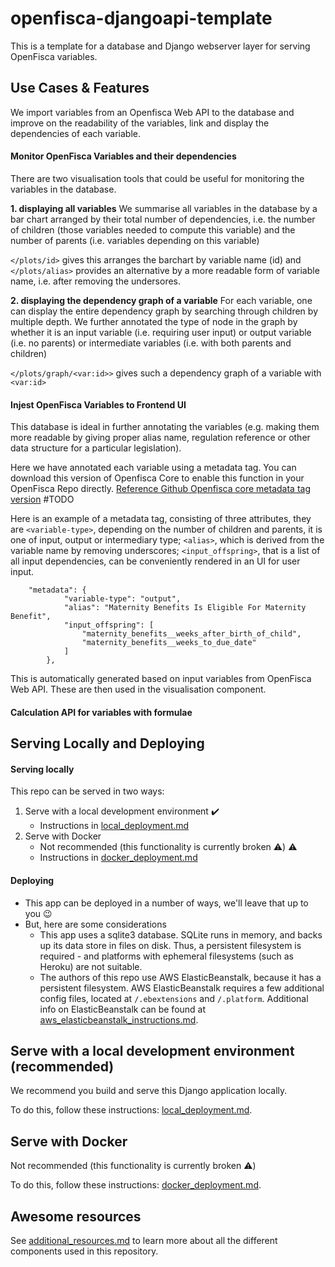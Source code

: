 # openfisca-djangoapi-template

This is a template for a database and Django webserver layer for serving OpenFisca variables.


## Use Cases & Features
We import variables from an Openfisca Web API to the database and improve on the readability of the variables, link and display the dependencies of each variable. 



#### Monitor OpenFisca Variables and their dependencies
There are two visualisation tools that could be useful for monitoring the variables in the database.

**1. displaying all variables**
We summarise all variables in the database by a bar chart arranged by their total number of dependencies, i.e. the number of children (those variables needed to compute this variable) and the number of parents (i.e. variables depending on this variable)

   `</plots/id>` gives this arranges the barchart by variable name (id) and 
   `</plots/alias>` provides an alternative by a more readable form of variable name, i.e. after removing the undersores.

**2. displaying the dependency graph of a variable**
For each variable, one can display the entire dependency graph by searching through children by multiple depth. We further annotated the type of node in the graph by whether it is an input variable (i.e. requiring user input) or output variable (i.e. no parents) or intermediate variables (i.e. with both parents and children)
    
 `</plots/graph/<var:id>>` gives such a dependency graph of a variable with `<var:id>`




#### Injest OpenFisca Variables to Frontend UI

This database is ideal in further annotating the variables (e.g. making them more readable by giving proper alias name, regulation reference or other data structure for a particular legislation).

Here we have annotated each variable using a metadata tag.  You can download this version of Openfisca Core to enable this function in your OpenFisca Repo directly. [Reference Github Openfisca core metadata tag version](http://github.com/..) #TODO


Here is an example of a metadata tag, consisting of three attributes, they are `<variable-type>`, depending on the number of children and parents, it is one of input, output or intermediary type;  `<alias>`, which is derived from the variable name by removing underscores; `<input_offspring>`, that is a list of all input dependencies, can be conveniently rendered in an UI for user input. 

```
    "metadata": {
            "variable-type": "output",
            "alias": "Maternity Benefits Is Eligible For Maternity Benefit",
            "input_offspring": [
                "maternity_benefits__weeks_after_birth_of_child",
                "maternity_benefits__weeks_to_due_date"
            ]
        },
```
This is automatically generated based on input variables from OpenFisca Web API. These are then used in the visualisation component. 



#### Calculation API for variables with formulae




## Serving Locally and Deploying

#### Serving locally
This repo can be served in two ways:
1) Serve with a local development environment :heavy_check_mark:
   - Instructions in [local_deployment.md](docs/local_deployment.md)
2) Serve with Docker
   - Not recommended (this functionality is currently broken :warning:) :warning:
   - Instructions in [docker_deployment.md](docs/docker_deployment.md) 


#### Deploying
- This app can be deployed in a number of ways, we'll leave that up to you :wink:
- But, here are some considerations
   - This app uses a sqlite3 database. SQLite runs in memory, and backs up its data store in files on disk. Thus, a persistent filesystem is required - and platforms with ephemeral filesystems (such as Heroku) are not suitable.
   - The authors of this repo use AWS ElasticBeanstalk, because it has a persistent filesystem. AWS ElasticBeanstalk requires a few additional config files, located at `/.ebextensions` and `/.platform`. Additional info on ElasticBeanstalk can be found at [aws_elasticbeanstalk_instructions.md](docs/aws_elasticbeanstalk_instructions.md).
 

## Serve with a local development environment (recommended)
We recommend you build and serve this Django application locally.

To do this, follow these instructions: [local_deployment.md](docs/local_deployment.md).

## Serve with Docker
Not recommended (this functionality is currently broken :warning:)

To do this, follow these instructions: [docker_deployment.md](docs/docker_deployment.md).


## Awesome resources

See [additional_resources.md](docs/additional_resources.md) to learn more about all the different components used in this repository.
